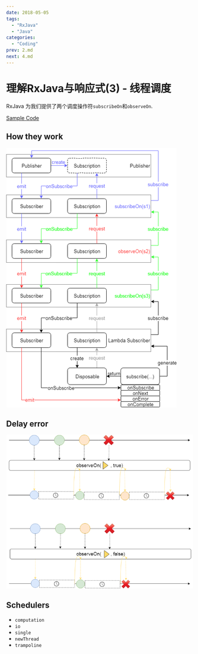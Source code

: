 ```yaml
---
date: 2018-05-05
tags: 
  - "RxJava"
  - "Java"
categories:
  - "Coding"
prev: 2.md
next: 4.md
---
```


# 理解RxJava与响应式(3) - 线程调度

RxJava 为我们提供了两个调度操作符`subscribeOn`和`observeOn`.

[Sample Code](https://github.com/XDean/Share/blob/master/src/main/java/xdean/share/rx/ReactiveChapter3.java)

## How they work

![Scheduler.png](images/Scheduler.png)

## Delay error

![SchedulerDelayError.png](images/SchedulerDelayError.png)

## Schedulers

- `computation`
- `io`
- `single`
- `newThread`
- `trampoline`
